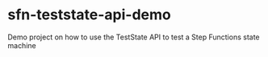 # sfn-teststate-api-demo
Demo project on how to use the TestState API to test a Step Functions state machine
